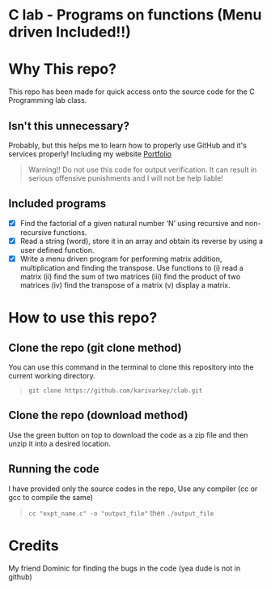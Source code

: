 # C lab - Programs on functions (Menu driven Included!!)

# Why This repo?

This repo has been made for quick access onto the source code for the C Programming lab class.

## Isn't this unnecessary?

Probably, but this helps me to learn how to properly use GitHub and it's services properly!
Including my website [Portfolio](https://karivarkey.github.io)

> Warning!! Do not use this code for output verification. It can result in serious offensive punishments and I will not be help liable!

## Included programs

- [x] Find the factorial of a given natural number ‘N’ using recursive and non-recursive
      functions.
- [x] Read a string (word), store it in an array and obtain its reverse by using a user defined
      function.
- [x] Write a menu driven program for performing matrix addition, multiplication and finding
      the transpose. Use functions to
      (i) read a matrix
      (ii) find the sum of two matrices
      (iii) find the product of two matrices
      (iv) find the transpose of a matrix
      (v) display a matrix.

# How to use this repo?

## Clone the repo (git clone method)

You can use this command in the terminal to clone this repository into the current working directory.

> `git clone https://github.com/karivarkey/clab.git`

## Clone the repo (download method)

Use the green button on top to download the code as a zip file and then unzip it into a desired location.

## Running the code

I have provided only the source codes in the repo, Use any compiler (cc or gcc to compile the same)

> `cc "expt_name.c" -o "output_file"`
> then
> `./output_file`

# Credits

My friend Dominic for finding the bugs in the code (yea dude is not in github)
